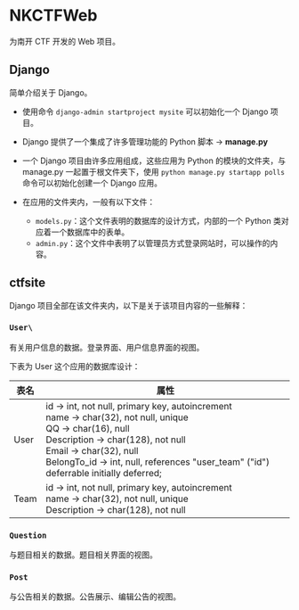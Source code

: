# NKCTFWeb
为南开 CTF 开发的 Web 项目。

## Django

简单介绍关于 Django。

- 使用命令 `django-admin startproject mysite` 可以初始化一个 Django 项目。

- Django 提供了一个集成了许多管理功能的 Python 脚本 &rarr; **manage.py**

- 一个 Django 项目由许多应用组成，这些应用为 Python 的模块的文件夹，与 manage.py 一起置于根文件夹下，使用 `python manage.py startapp polls` 命令可以初始化创建一个 Django 应用。
- 在应用的文件夹内，一般有以下文件：
  - `models.py`：这个文件表明的数据库的设计方式，内部的一个 Python 类对应着一个数据库中的表单。
  - `admin.py`：这个文件中表明了以管理员方式登录网站时，可以操作的内容。

## ctfsite

Django 项目全部在该文件夹内，以下是关于该项目内容的一些解释：

### `User\`

有关用户信息的数据。登录界面、用户信息界面的视图。

下表为 User 这个应用的数据库设计：

| 表名 | 属性                                                         |
| ---- | ------------------------------------------------------------ |
| User | id &rarr; int, not null, primary key, autoincrement<br />name &rarr; char(32), not null, unique<br />QQ &rarr; char(16), null<br />Description &rarr; char(128), not null<br />Email &rarr; char(32), null<br />BelongTo_id &rarr; int, null, references "user_team" ("id") deferrable initially deferred; |
| Team | id &rarr; int, not null, primary key, autoincrement<br />name &rarr; char(32), not null, unique<br />Description &rarr; char(128), not null |

### `Question`

与题目相关的数据。题目相关界面的视图。

### `Post`

与公告相关的数据。公告展示、编辑公告的视图。
